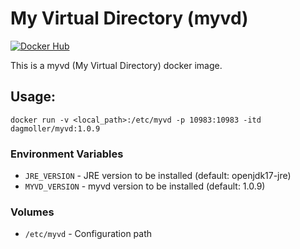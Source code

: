 
# My Virtual Directory (myvd)

[![Docker Hub](https://img.shields.io/badge/docker-dagmoller%2Fmyvd-008bb8.svg)](https://registry.hub.docker.com/r/dagmoller/myvd/)

This is a myvd (My Virtual Directory) docker image.

## Usage:

```shell
docker run -v <local_path>:/etc/myvd -p 10983:10983 -itd dagmoller/myvd:1.0.9
```

### Environment Variables

* `JRE_VERSION` - JRE version to be installed (default: openjdk17-jre)
* `MYVD_VERSION` - myvd version to be installed (default: 1.0.9)

### Volumes

* `/etc/myvd` - Configuration path

